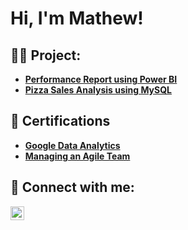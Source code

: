 <h1>Hi, I'm Mathew! </h1>

<h2>👨‍💻 Project:</h2>

- <b> [Performance Report using Power BI](https://github.com/Mathew-Sabu97/PerformanceReport_PlantCo) </b>
- <b> [Pizza Sales Analysis using MySQL](https://github.com/Mathew-Sabu97/Pizza_sales_analysis) </b>

<h2>📜 Certifications</h2>

- <b>[Google Data Analytics](https://s3.amazonaws.com/coursera_assets/meta_images/generated/CERTIFICATE_LANDING_PAGE/CERTIFICATE_LANDING_PAGE~3NUC2F3JTBEL/CERTIFICATE_LANDING_PAGE~3NUC2F3JTBEL.jpeg)</b>
- <b>[Managing an Agile Team](https://s3.amazonaws.com/coursera_assets/meta_images/generated/CERTIFICATE_LANDING_PAGE/CERTIFICATE_LANDING_PAGE~5DRBXDTZRT66/CERTIFICATE_LANDING_PAGE~5DRBXDTZRT66.jpeg)</b>

<h2> 🤳 Connect with me:</h2>

[<img align="left" alt="Mathew | LinkedIn" width="22px" src="https://cdn.jsdelivr.net/npm/simple-icons@v3/icons/linkedin.svg" />][linkedin]

[linkedin]: www.linkedin.com/in/mathew-sabu-2a0a46196

